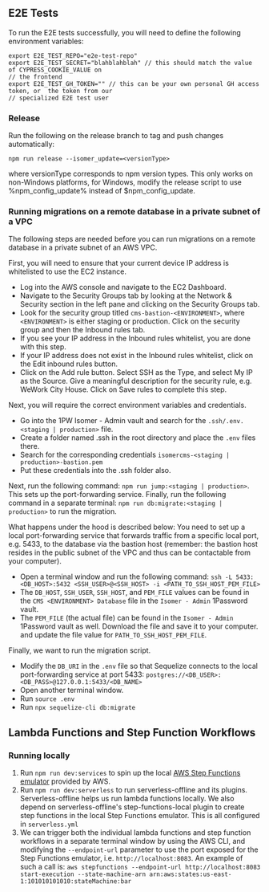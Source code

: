 ## E2E Tests

To run the E2E tests successfully, you will need to define the following environment variables:

```
export E2E_TEST_REPO="e2e-test-repo"
export E2E_TEST_SECRET="blahblahblah" // this should match the value of CYPRESS_COOKIE_VALUE on
// the frontend
export E2E_TEST_GH_TOKEN="" // this can be your own personal GH access token, or  the token from our
// specialized E2E test user
```

### Release

Run the following on the release branch to tag and push changes automatically:

```
npm run release --isomer_update=<versionType>
```

where versionType corresponds to npm version types. This only works on non-Windows platforms, for Windows, modify the release script to use %npm_config_update% instead of $npm_config_update.

### Running migrations on a remote database in a private subnet of a VPC

The following steps are needed before you can run migrations on a remote database in a private subnet of an AWS VPC.

First, you will need to ensure that your current device IP address is whitelisted to use the EC2 instance.

- Log into the AWS console and navigate to the EC2 Dashboard.
- Navigate to the Security Groups tab by looking at the Network & Security section in the left pane and clicking on the Security Groups tab.
- Look for the security group titled `cms-bastion-<ENVIRONMENT>`, where `<ENVIRONMENT>` is either staging or production. Click on the security group and then the Inbound rules tab.
- If you see your IP address in the Inbound rules whitelist, you are done with this step.
- If your IP address does not exist in the Inbound rules whitelist, click on the Edit inbound rules button.
- Click on the Add rule button. Select SSH as the Type, and select My IP as the Source. Give a meaningful description for the security rule, e.g. WeWork City House. Click on Save rules to complete this step.

Next, you will require the correct environment variables and credentials.

- Go into the 1PW Isomer - Admin vault and search for the `.ssh/.env.<staging | production>` file.
- Create a folder named .ssh in the root directory and place the `.env` files there.
- Search for the corresponding credentials `isomercms-<staging | production>-bastion.pem`
- Put these credentials into the .ssh folder also.

Next, run the following command: `npm run jump:<staging | production>`. This sets up the port-forwarding service.
Finally, run the following command in a separate terminal: `npm run db:migrate:<staging | production>` to run the migration.

What happens under the hood is described below:
You need to set up a local port-forwarding service that forwards traffic from a specific local port, e.g. 5433, to the database via the bastion host (remember: the bastion host resides in the public subnet of the VPC and thus can be contactable from your computer).

- Open a terminal window and run the following command: `ssh -L 5433:<DB_HOST>:5432 <SSH_USER>@<SSH_HOST> -i <PATH_TO_SSH_HOST_PEM_FILE>`
- The `DB_HOST`, `SSH_USER`, `SSH_HOST`, and `PEM_FILE` values can be found in the `CMS <ENVIRONMENT> Database` file in the `Isomer - Admin` 1Password vault.
- The `PEM_FILE` (the actual file) can be found in the `Isomer - Admin` 1Password vault as well. Download the file and save it to your computer. and update the file value for `PATH_TO_SSH_HOST_PEM_FILE`.

Finally, we want to run the migration script.

- Modify the `DB_URI` in the `.env` file so that Sequelize connects to the local port-forwarding service at port 5433: `postgres://<DB_USER>:<DB_PASS>@127.0.0.1:5433/<DB_NAME>`
- Open another terminal window.
- Run `source .env`
- Run `npx sequelize-cli db:migrate`

## Lambda Functions and Step Function Workflows

### Running locally

1. Run `npm run dev:services` to spin up the local [AWS Step Functions emulator](https://docs.aws.amazon.com/step-functions/latest/dg/sfn-local-docker.html) provided by AWS.
2. Run `npm run dev:serverless` to run serverless-offline and its plugins. Serverless-offline helps us run lambda functions locally. We also depend on serverless-offline's step-functions-local plugin to create step functions in the local Step Functions emulator. This is all configured in `serverless.yml`
3. We can trigger both the individual lambda functions and step function workflows in a separate terminal window by using the AWS CLI, and modifying the `--endpoint-url` parameter to use the port exposed for the Step Functions emulator, i.e. `http://localhost:8083`. An example of such a call is: `aws stepfunctions --endpoint-url http://localhost:8083 start-execution --state-machine-arn arn:aws:states:us-east-1:101010101010:stateMachine:bar`
